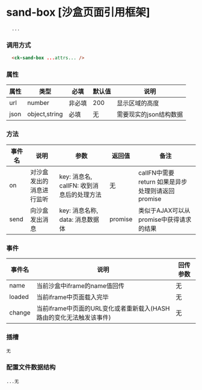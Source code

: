 # sand-box [沙盒页面引用框架]

```
  ...
```

### 调用方式

```html
  <ck-sand-box ...attrs... />
```

### 属性

  |属性|类型|必填|默认值|说明|
  |-|-|-|-|-|
  | url |number|非必填|200|显示区域的高度|
  | json |object,string|必填|无|需要现实的json结构数据|


### 方法

  | 事件名 | 说明 | 参数 | 返回值 | 备注 |
  | - | - | - | - | - |
  | on | 对沙盒发出的消息进行监听 | key: 消息名, callFN: 收到消息后的处理方法 | 无 | callFN中需要 return 如果是异步处理则请返回promise |
  | send | 向沙盒发出消息 | key: 消息名称, data: 消息数据体  | promise | 类似于AJAX可以从promise中获得请求的结果 |

### 事件
  | 事件名 | 说明 | 回传参数 |
  | - | - | - |
  | name | 当前沙盒中iframe的name值回传 | 无 |
  | loaded | 当前iframe中页面载入完毕 | 无 |
  | change | 当前iframe中页面的URL变化或者重新载入(HASH路由的变化无法触发该事件) | 无 |

### 插槽

  ```
  无
  ```

### 配置文件数据结构

```
...无
```